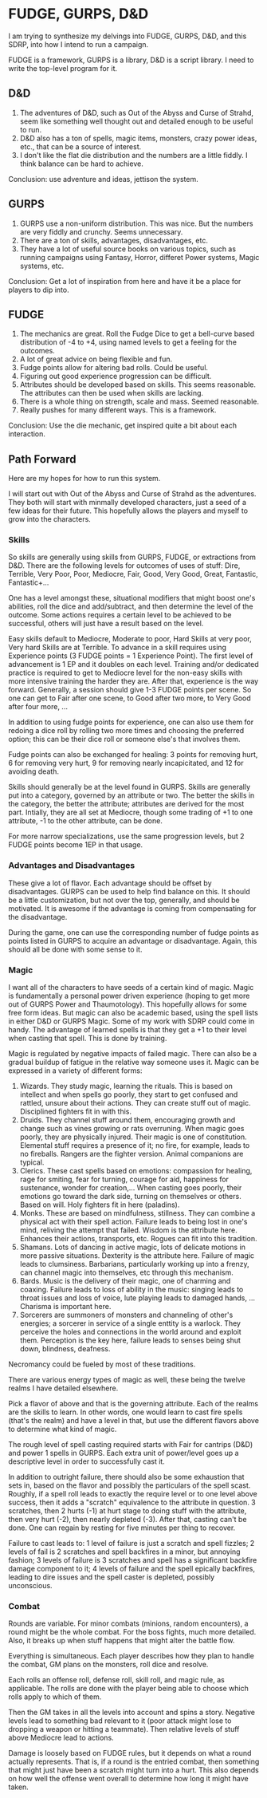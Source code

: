 # FUDGE, GURPS, D&D

I am trying to synthesize my delvings into FUDGE, GURPS, D&D, and this SDRP, into how I intend to run a campaign. 

FUDGE is a framework, GURPS is a library, D&D is a script library. I need to write the top-level program for it. 

## D&D 

1. The adventures of D&D, such as Out of the Abyss and Curse of Strahd, seem like something well thought out and detailed enough to be useful to run. 
2. D&D also has a ton of spells, magic items, monsters, crazy power ideas, etc.,  that can be a source of interest. 
3. I don't like the flat die distribution and the numbers are a little fiddly. I think balance can be hard to achieve. 

Conclusion: use adventure and ideas, jettison the system.

## GURPS

1. GURPS use a non-uniform distribution. This was nice. But the numbers are very fiddly and crunchy. Seems unnecessary. 
2. There are a ton of skills, advantages, disadvantages, etc.  
3. They have a lot of useful source books on various topics, such as running campaigns using Fantasy, Horror, differet Power systems, Magic systems, etc. 

Conclusion: Get a lot of inspiration from here and have it be a place for players to dip into. 

## FUDGE

1. The mechanics are great. Roll the Fudge Dice to get a bell-curve based distribution of -4 to +4, using named levels to get a feeling for the outcomes. 
2. A lot of great advice on being flexible and fun. 
3. Fudge points allow for altering bad rolls. Could be useful. 
4. Figuring out good experience progression can be difficult. 
5. Attributes should be developed based on skills. This seems reasonable. The attributes can then be used when skills are lacking. 
6. There is a whole thing on strength, scale and mass. Seemed reasonable. 
7. Really pushes for many different ways. This is a framework. 

Conclusion: Use the die mechanic, get inspired quite a bit about each interaction. 

## Path Forward

Here are my hopes for how to run this system. 

I will start out with Out of the Abyss and Curse of Strahd as the adventures. They both will start with minmally developed characters, just a seed of a few ideas for their future. This hopefully allows the players and myself to grow into the characters. 

### Skills

So skills are generally using skills from GURPS, FUDGE, or extractions from D&D. There are the following levels for outcomes of uses of stuff:  Dire, Terrible, Very Poor, Poor, Mediocre, Fair, Good, Very Good, Great, Fantastic, Fantastic+... 

One has a level amongst these, situational modifiers that might boost one's abilities, roll the dice and add/subtract, and then determine the level of the outcome. Some actions requires a certain level to be achieved to be successful, others will just have a result based on the level. 

Easy skills default to Mediocre, Moderate to poor, Hard Skills at very poor, Very hard Skills are at Terrible. To advance in a skill requires using Experience points (3 FUDGE points = 1 Experience Point). The first level of advancement is 1 EP and it doubles on each level. Training and/or dedicated practice is required to get to Mediocre level for the non-easy skills with more intensive training the harder they are. After that, experience is the way forward. Generally, a session should give 1-3 FUDGE points per scene. So one can get to Fair after one scene, to Good after two more, to Very Good after four more, ...

In addition to using fudge points for experience, one can also use them for redoing a dice roll by rolling two more times and choosing the preferred option; this can be their dice roll or someone else's that involves them. 

Fudge points can also be exchanged for healing: 3 points for removing hurt, 6 for removing very hurt, 9 for removing nearly incapicitated, and 12 for avoiding death. 

Skills should generally be at the level found in GURPS. Skills are generally put into a category, governed by an attribute or two. The better the skills in the category, the better the attribute; attributes are derived for the most part. Intially, they are all set at Mediocre, though some trading of +1 to one attribute, -1 to the other attribute, can be done. 

For more narrow specializations, use the same progression levels, but 2 FUDGE points become 1EP in that usage. 

### Advantages and Disadvantages

These give a lot of flavor. Each advantage should be offset by disadvantages. GURPS can be used to help find balance on this. It should be a little customization, but not over the top, generally, and should be motivated. It is awesome if the advantage is coming from compensating for the disadvantage.

During the game, one can use the corresponding number of fudge points as points listed in GURPS to acquire an advantage or disadvantage. Again, this should all be done with some sense to it.   

### Magic

I want all of the characters to have seeds of a certain kind of magic. Magic is fundamentally a personal power driven experience (hoping to get more out of GURPS Power and Thaumotology). This hopefully allows for some free form ideas. But magic can also be academic based, using the spell lists in either D&D or GURPS Magic. Some of my work with SDRP could come in handy. The advantage of learned spells is that they get a +1 to their level when casting that spell. This is done by training.

Magic is regulated by negative impacts of failed magic. There can also be a gradual buildup of fatigue in the relative way someone uses it. Magic can be expressed in a variety of different forms:

1. Wizards. They study magic, learning the rituals. This is based on intellect and when spells go poorly, they start to get confused and rattled, unsure about their actions. They can create stuff out of magic. Disciplined fighters fit in with this. 
2. Druids. They channel stuff around them, encouraging growth and change such as vines growing or rats overruning. When magic goes poorly, they are physically injured. Their magic is one of constitution. Elemental stuff requires a presence of it; no fire, for example, leads to no fireballs. Rangers are the fighter version. Animal companions are typical.
3. Clerics. These cast spells based on emotions: compassion for healing, rage for smiting, fear for turning, courage for aid, happiness for sustenance, wonder for creation,... When casting goes poorly, their emotions go toward the dark side, turning on themselves or others.  Based on will. Holy fighters fit in here (paladins).
4. Monks. These are based on mindfulness, stillness. They can combine a physical act with their spell action. Failure leads to being lost in one's mind, reliving the attempt that failed. Wisdom is the attribute here. Enhances their actions, transports, etc. Rogues can fit into this tradition. 
5. Shamans. Lots of dancing in active magic, lots of delicate motions in more passive situations. Dexterity is the attribute here. Failure of magic leads to clumsiness. Barbarians, particularly working up into a frenzy, can channel magic into themselves, etc through this mechanism. 
6. Bards. Music is the delivery of their magic, one of charming and coaxing. Failure leads to loss of ability in the music: singing leads to throat issues and loss of voice, lute playing leads to damaged hands, ... Charisma is important here.
7. Sorcerers are summoners of monsters and channeling of other's energies; a sorcerer in service of a single enttity is a warlock. They perceive the holes and connections in the world around and exploit them. Perception is the key here, failure leads to senses being shut down, blindness, deafness.  

Necromancy could be fueled by most of these traditions. 

There are various energy types of magic as well, these being the twelve realms I have detailed elsewhere.

Pick a flavor of above and that is the governing attribute. Each of the realms are the skills to learn. In other words, one would learn to cast fire spells (that's the realm) and have a level in that, but use the different flavors above to determine what kind of magic.

The rough level of spell casting required starts with Fair for cantrips (D&D) and power 1 spells in GURPS. Each extra unit of power/level goes up a descriptive level in order to successfully cast it. 

In addition to outright failure, there should also be some exhaustion that sets in, based on the flavor and possibly the particulars of the spell scast. Roughly, if a spell roll leads to exactly the require level or to one level above success, then it adds a "scratch" equivalence to the attribute in question. 3 scratches, then 2 hurts (-1) at hurt stage to doing stuff with the attribute, then very hurt (-2), then nearly depleted (-3). After that, casting can't be done. One can regain by resting for five minutes per thing to recover. 

Failure to cast leads to: 1  level of failure is just a scratch and spell fizzles; 2 levels of fail is 2 scratches and spell backfires in a minor, but annoying fashion; 3 levels of failure is 3 scratches and spell has a significant backfire damage component to it; 4 levels of failure and the spell epically backfires, leading to dire issues and the spell caster is depleted, possibly unconscious. 

### Combat

Rounds are variable. For minor combats (minions, random encounters), a round might be the whole combat. For the boss fights, much more detailed. Also, it breaks up when stuff happens that might alter the battle flow. 

Everything is simultaneous. Each player describes how they plan to handle the combat, GM plans on the monsters, roll dice and resolve. 

Each rolls an offense roll, defense roll, skill roll, and magic rule, as applicable. The rolls are done with the player being able to choose which rolls apply to which of them. 

Then the GM takes in all the levels into account and spins a story. Negative levels lead to something bad relevant to it (poor attack might lose to dropping a weapon or hitting a teammate). Then relative levels of stuff above Mediocre lead to actions. 

Damage is loosely based on FUDGE rules, but it depends on what a round actually represents. That is, if a round is the entried combat, then something that might just have been a scratch might turn into a hurt. This also depends on how well the offense went overall to determine how long it might have taken. 
